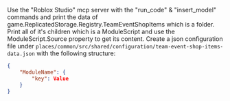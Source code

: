 Use the "Roblox Studio" mcp server with the "run_code" & "insert_model" commands and print the data of game.ReplicatedStorage.Registry.TeamEventShopItems which is a folder. Print all of it's children which is a ModuleScript and use the ModuleScript.Source property to get its content.
Create a json configuration file under `places/common/src/shared/configuration/team-event-shop-items-data.json` with the following structure:

```json
{
	"ModuleName": {
		"key": Value
	}
}
```
